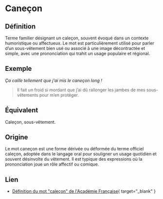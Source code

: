 # Caneçon

## Définition

Terme familier désignant un caleçon, souvent évoqué dans un contexte humoristique ou affectueux. Le mot est particulièrement utilisé pour parler d’un sous-vêtement bien usé ou associé à une image décontractée et simple, avec une prononciation qui trahit un usage populaire et régional.

## Exemple

_Ça caille tellement que j'ai mis le caneçon long !_
> Il fait un froid si mordant que j’ai dû rallonger les jambes de mes sous-vêtements pour m’en protéger.

## Équivalent

Caleçon, sous-vêtement.

## Origine

Le mot caneçon est une forme dérivée ou déformée du terme officiel caleçon, adoptée dans le langage oral pour souligner un usage quotidien et souvent désinvolte du vêtement. Il est typique des expressions où la prononciation joue un rôle affectif ou comique.

## Lien

* [Définition du mot "caleçon" de l'Académie Française](https://www.dictionnaire-academie.fr/article/A9C0280){ target="_blank" }

